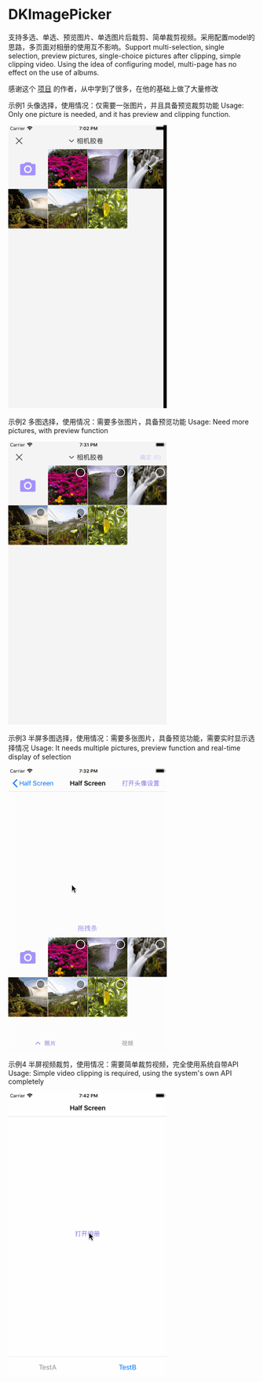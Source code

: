 # DKImagePicker
支持多选、单选、预览图片、单选图片后裁剪、简单裁剪视频。采用配置model的思路，多页面对相册的使用互不影响。Support multi-selection, single selection, preview pictures, single-choice pictures after clipping, simple clipping video. Using the idea of configuring model, multi-page has no effect on the use of albums.

感谢这个 [项目](https://github.com/banchichen/TZImagePickerController) 的作者，从中学到了很多，在他的基础上做了大量修改


示例1
头像选择，使用情况：仅需要一张图片，并且具备预览裁剪功能
Usage: Only one picture is needed, and it has preview and clipping function.

![image](https://github.com/anonymity-du/DKImagePicker/blob/master/imageFolder/picker1.gif)

示例2
多图选择，使用情况：需要多张图片，具备预览功能
Usage: Need more pictures, with preview function

![image](https://github.com/anonymity-du/DKImagePicker/blob/master/imageFolder/picker2.gif)


示例3
半屏多图选择，使用情况：需要多张图片，具备预览功能，需要实时显示选择情况
Usage: It needs multiple pictures, preview function and real-time display of selection

![image](https://github.com/anonymity-du/DKImagePicker/blob/master/imageFolder/picker3.gif)

示例4
半屏视频裁剪，使用情况：需要简单裁剪视频，完全使用系统自带API
Usage: Simple video clipping is required, using the system's own API completely

![image](https://github.com/anonymity-du/DKImagePicker/blob/master/imageFolder/picker4.gif)
